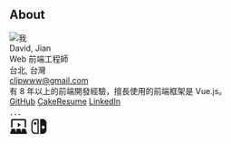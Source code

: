 <div class="text-center">
  <div><h2>About</h2></div>
  <div class="">
    <img class="w-32 rounded-full" :src="$withBase('/images/pic.png')"  alt="我" />
  </div>
  <div class="text-3xl my-2">David, Jian</div>
  <div class="text-xl">Web 前端工程師</div>
  <div class="my-1 text-sm">台北, 台灣</div>
  <div class="my-1 text-sm">
    <a href="mailto:clipwww@gmail.com">clipwww@gmail.com</a>
  </div>
  <div class="my-5">有 8 年以上的前端開發經驗，擅長使用的前端框架是 <span class="text-vue font-bold">Vue.js</span>。</div>
  <div>
    <a class="text-lg mx-3 no-underline" href="https://github.com/clipwww" target="_blank">GitHub<OutboundLink /></a>
    <a class="text-lg mx-3 no-underline" href="https://www.cakeresume.com/me/er-ting-jian" target="_blank">CakeResume<OutboundLink /></a>
    <a class="text-lg mx-3 no-underline" href="https://www.linkedin.com/in/davidjian/" target="_blank">LinkedIn<OutboundLink /></a>
  </div>
</div>

<div class="my-8 text-center">．．．</div>



<div class="flex items-center justify-center">
  <NavLink class="mx-3" link="../movie-log/">
    <svg xmlns="http://www.w3.org/2000/svg" xmlns:xlink="http://www.w3.org/1999/xlink" aria-hidden="true" role="img" class="iconify iconify--mdi" width="32" height="32" preserveAspectRatio="xMidYMid meet" viewBox="0 0 24 24"><path d="M4 15h2a2 2 0 0 1 2 2v2h1v-2a2 2 0 0 1 2-2h2a2 2 0 0 1 2 2v2h1v-2a2 2 0 0 1 2-2h2a2 2 0 0 1 2 2v2h1v3H1v-3h1v-2a2 2 0 0 1 2-2m7-8l4 3l-4 3V7M4 2h16a2 2 0 0 1 2 2v9.54a3.89 3.89 0 0 0-2-.54V4H4v9c-.73 0-1.41.19-2 .54V4a2 2 0 0 1 2-2z" fill="currentColor"></path></svg>
  </NavLink>
  <!-- <NavLink class="mx-3" link="../umamusume/">
    <svg xmlns="http://www.w3.org/2000/svg" xmlns:xlink="http://www.w3.org/1999/xlink" aria-hidden="true" role="img" class="iconify iconify--mdi" width="32" height="32" preserveAspectRatio="xMidYMid meet" viewBox="0 0 24 24"><path d="M19 4h1V1h-4v3s2 4 2 8s-2 7-6 7s-6-3-6-7s2-8 2-8V1H4v3h1S2 8 2 14c0 5 5 9 10 9s10-4 10-9c0-6-3-10-3-10M4 13c-.6 0-1-.4-1-1s.4-1 1-1s1 .4 1 1s-.4 1-1 1m2 6c-.6 0-1-.4-1-1s.4-1 1-1s1 .4 1 1s-.4 1-1 1m6 3c-.6 0-1-.4-1-1s.4-1 1-1s1 .4 1 1s-.4 1-1 1m6-3c-.6 0-1-.4-1-1s.4-1 1-1s1 .4 1 1s-.4 1-1 1m2-6c-.6 0-1-.4-1-1s.4-1 1-1s1 .4 1 1s-.4 1-1 1z" fill="currentColor"></path></svg>
  </NavLink> -->
  <NavLink class="mx-3" link="../game/">
    <svg xmlns="http://www.w3.org/2000/svg" xmlns:xlink="http://www.w3.org/1999/xlink" aria-hidden="true" role="img" class="iconify iconify--mdi" width="32" height="32" preserveAspectRatio="xMidYMid meet" viewBox="0 0 24 24"><path d="M10.04 20.4H7.12c-.93 0-1.82-.4-2.48-1.04C4 18.7 3.6 17.81 3.6 16.88V7.12c0-.93.4-1.82 1.04-2.48C5.3 4 6.19 3.62 7.12 3.62h2.92V20.4M7.12 2A5.12 5.12 0 0 0 2 7.12v9.76C2 19.71 4.29 22 7.12 22h4.53V2H7.12M5.11 8c0 1.04.84 1.88 1.89 1.88c1.03 0 1.87-.84 1.87-1.88S8.03 6.12 7 6.12c-1.05 0-1.89.84-1.89 1.88m12.5 3c1.11 0 2.01.89 2.01 2c0 1.12-.9 2-2.01 2c-1.11 0-2.03-.88-2.03-2c0-1.11.92-2 2.03-2m-.73 11A5.12 5.12 0 0 0 22 16.88V7.12C22 4.29 19.71 2 16.88 2h-3.23v20h3.23z" fill="currentColor"></path></svg>
  </NavLink>
  <!-- <NavLink class="mx-3" link="">
    <svg xmlns="http://www.w3.org/2000/svg" xmlns:xlink="http://www.w3.org/1999/xlink" aria-hidden="true" role="img" class="iconify iconify--mdi" width="32" height="32" preserveAspectRatio="xMidYMid meet" viewBox="0 0 24 24"><path d="M20 2c-.28 0-.5.11-.71.29l-9.5 9.5c-.04.04-.07.08-2.56 3.56L4 18.59l-.29-.3C3.5 18.1 3.26 18 3 18c-.56 0-1 .44-1 1c0 .26.1.5.29.71l2 2c.39.4 1.02.41 1.42.03c.4-.39.41-1.02 0-1.45l-.3-.29l3.23-3.23l3.57-2.56l9.5-9.5c.39-.39.39-1.03 0-1.42l-1-1C20.5 2.1 20.26 2 20 2m-1.5 11a2.5 2.5 0 0 0-2.5 2.5a2.5 2.5 0 0 0 2.5 2.5a2.5 2.5 0 0 0 2.5-2.5a2.5 2.5 0 0 0-2.5-2.5z" fill="currentColor"></path></svg>
  </NavLink> -->
</div>


